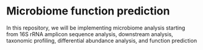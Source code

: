 # Microbiome function prediction
In this repository, we will be implementing microbiome analysis starting from 16S rRNA amplicon sequence analysis, downstream analysis, taxonomic profiling, differential abundance analysis, and function prediction 
